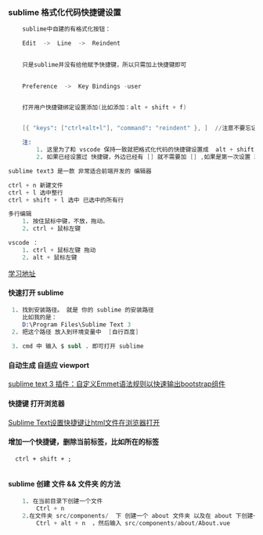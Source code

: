 ### sublime 格式化代码快捷键设置
```s
    sublime中自建的有格式化按钮：

    Edit  ->  Line  ->  Reindent  
    

    只是sublime并没有给他赋予快捷键，所以只需加上快捷键即可

    
    Preference  ->  Key Bindings -user 


    打开用户快捷键绑定设置添加(比如添加：alt + shift + f)


    [{ "keys": ["ctrl+alt+l"], "command": "reindent" }, ]  //注意不要忘记加逗号

    注:
        1. 这里为了和 vscode 保持一致就把格式化代码的快捷键设置成  alt + shift + f
        2. 如果已经设置过 快捷键，外边已经有 [] 就不需要加 [] ,如果是第一次设置 就需要 [] 不然不会生肖
```

```s
sublime text3 是一款 非常适合前端开发的 编辑器

ctrl + n 新建文件
ctrl + l 选中整行
ctrl + shift + l 选中 已选中的所有行

多行编辑
	1. 按住鼠标中键，不放，拖动。
	2. ctrl + 鼠标左键

vscode ：
	1. ctrl + 鼠标左键 拖动
	2. alt + 鼠标左键

```
[学习地址](https://ke.qq.com/webcourse/index.html#course_id=242173&term_id=100285656&taid=1594077112152573&vid=i1421chgfox)

#### 快速打开 sublime
```s
 1. 找到安装路径。 就是 你的 sublime 的安装路径
    比如我的是：
    D:\Program Files\Sublime Text 3
 2. 把这个路径 放入到环境变量中  [自行百度]
    
 3. cmd 中 输入 $ subl . 即可打开 sublime
```

#### 自动生成 自适应 viewport
[ sublime text 3 插件：自定义Emmet语法规则以快速输出bootstrap组件](https://github.com/lshaohai/sublime-reindent.git)


#### 快捷键 打开浏览器

[Sublime Text设置快捷键让html文件在浏览器打开](https://jingyan.baidu.com/article/adc815137f9ae2f723bf73ff.html)

#### 增加一个快捷键，删除当前标签，比如所在的标签

```
  ctrl + shift + ;
    
```

#### sublime 创建 文件 && 文件夹 的方法
```s
    1. 在当前目录下创建一个文件
        Ctrl + n   
    2.在文件夹 src/components/  下 创建一个 about 文件夹 以及在 about 下创建一个 About.vue 文件
        Ctrl + alt + n  ，然后输入 src/components/about/About.vue  

```